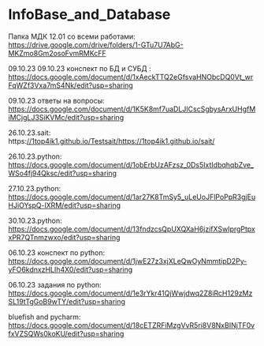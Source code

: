 # InfoBase_and_Database
Папка МДК 12.01 со всеми работами: https://drive.google.com/drive/folders/1-GTu7U7AbG-MKZmo8Gm2osoFvmRMKcFF

09.10.23 09.10.23 конспект по БД и СУБД : https://docs.google.com/document/d/1xAeckTTQ2eGfsvaHNObcDQ0Vt_wrFqWZf3Vxa7mS4Nk/edit?usp=sharing 

09.10.23 ответы на вопросы: https://docs.google.com/document/d/1K5K8mf7uaDLJICscSgbysArxUHgfMiMCjgLJ3SiKVMc/edit?usp=sharing

26.10.23.sait: https:[//1top4ik1.github.io/Testsait/](https://1top4ik1.github.io/sait/)https://1top4ik1.github.io/sait/

26.10.23.python: https://docs.google.com/document/d/1obErbUzAFzsz_0Ds5IxtIdbqhqbZve_WSo4fj94Qksc/edit?usp=sharing

27.10.23.python: https://docs.google.com/document/d/1ar27K8TmSy5_uLeUoJFlPoPpR3gjEuHJiOYspQ-lXRM/edit?usp=sharing

30.10.23.python: https://docs.google.com/document/d/13fndzcsQpUXQXaH6jzifXSwIprgPtpxxPR7QTnmzwxo/edit?usp=sharing

06.10.23  конспект по python: https://docs.google.com/document/d/1jwE27z3xjXLeQwOyNmmtipD2Py-yFO6kdnxzHLIh4X0/edit?usp=sharing

06.10.23 задания по python: https://docs.google.com/document/d/1e3rYkr41QjWwjdwq2Z8iRcH129zMzSL19tTgGoB9wTY/edit?usp=sharing

bluefish and pycharm: https://docs.google.com/document/d/18cETZRFiMzgVvR5ri8V8NxBINjTF0vfxVZSQWs0koKU/edit?usp=sharing
